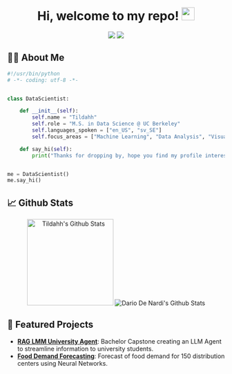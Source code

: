 <h1 align="center">
  Hi, welcome to my repo! <img src="https://media.giphy.com/media/hvRJCLFzcasrR4ia7z/giphy.gif" width="30px">
</h1>

<p align="center">   
  <a href="mailto:sara.orona@outlook.com" target="_blank"><img src="https://img.shields.io/badge/-Email-0D1117?style=for-the-badge&logo=gmail&logoColor=0078D4"></a>
  <a href="https://www.linkedin.com/in/sara-orona/" target="_blank"><img src="https://img.shields.io/badge/-LinkedIn-0D1117?style=for-the-badge&logo=linkedin&logoColor=white"></a>
</p>

## 👩‍💻 About Me

```python
#!/usr/bin/python
# -*- coding: utf-8 -*-


class DataScientist:

    def __init__(self):
        self.name = "Tildahh"
        self.role = "M.S. in Data Science @ UC Berkeley"
        self.languages_spoken = ["en_US", "sv_SE"]
        self.focus_areas = ["Machine Learning", "Data Analysis", "Visualization", "MLOps"]

    def say_hi(self):
        print("Thanks for dropping by, hope you find my profile interesting! :)")


me = DataScientist()
me.say_hi()
```


## 📈 Github Stats

<div align="center">
    <img alt="Tildahh's Github Stats" src="https://github-readme-stats.vercel.app/api?username=tildahh&show_icons=true&include_all_commits=true&count_private=true&theme=react&hide_border=true&bg_color=0D1117&title_color=0078D4&icon_color=0078D4" height="200"/>
    <img alt="Dario De Nardi's Github Stats" src="http://github-readme-streak-stats.herokuapp.com?user=tildahh&theme=github-dark&hide_border=true&date_format=M%20j%5B%2C%20Y%5D&dates=FFFFFF&sideLabels=0078D4&currStreakLabel=0078D4&stroke=0078D4&ring=0078D4" />
</div>


## 🔬 Featured Projects
- [**RAG LMM University Agent**](https://github.com/OronaDaniel/CSUCI_Companion): Bachelor Capstone creating an LLM Agent to streamline information to university students. 
- [**Food Demand Forecasting**](https://github.com/tildahh/food-demand-forecasting): Forecast of food demand for 150 distribution centers using Neural Networks. 
<!--
**tildahh/tildahh** is a ✨ _special_ ✨ repository because its `README.md` (this file) appears on your GitHub profile.

Here are some ideas to get you started:

- 🔭 I’m currently working on ...
- 🌱 I’m currently learning ...
- 👯 I’m looking to collaborate on ...
- 🤔 I’m looking for help with ...
- 💬 Ask me about ...
- 📫 How to reach me: ...
- ⚡ Fun fact: ...
-->
